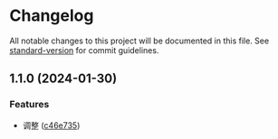 # Changelog

All notable changes to this project will be documented in this file. See [standard-version](https://github.com/conventional-changelog/standard-version) for commit guidelines.

## 1.1.0 (2024-01-30)


### Features

* 调整 ([c46e735](https://github.com/my-utils/tinify/commit/c46e7359b1d231602462ee0e5bb2fd390c4c9d24))
